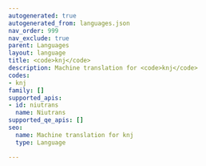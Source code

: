 ```yaml
---
autogenerated: true
autogenerated_from: languages.json
nav_order: 999
nav_exclude: true
parent: Languages
layout: language
title: <code>knj</code>
description: Machine translation for <code>knj</code>
codes:
- knj
family: []
supported_apis:
- id: niutrans
  name: Niutrans
supported_qe_apis: []
seo:
  name: Machine translation for knj
  type: Language

---
```


